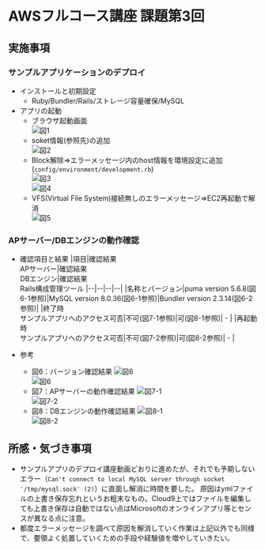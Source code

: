 # AWSフルコース講座 課題第3回

## 実施事項

### サンプルアプリケーションのデプロイ

 - インストールと初期設定
   - Ruby/Bundler/Rails/ストレージ容量確保/MySQL
 - アプリの起動  
   - ブラウザ起動画面  
     ![図1](images_lec3/AppStart.PNG)  
   - soket情報(参照先)の追加  
     ![図2](images_lec3/socket.PNG)  
   - Block解除⇒エラーメッセージ内のhost情報を環境設定に追加 (`config/environment/development.rb`)  
     ![図3](images_lec3/RunPreview2.PNG)  
     ![図4](images_lec3/Environment.PNG)  
   - VFS(Virtual File System)接続無しのエラーメッセージ⇒EC2再起動で解消  
     ![図5](images_lec3/RunPreview.PNG)  


### APサーバー/DBエンジンの動作確認

 - 確認項目と結果
   |項目|確認結果<br>APサーバー|確認結果<br>DBエンジン|確認結果<br>Rails構成管理ツール
   |--|--|--|--|
   |名称とバージョン|puma version 5.6.8(図6-1参照)|MySQL version 8.0.36(図6-1参照)|Bundler version 2.3.14(図6-2参照)|
   |終了時<br>サンプルアプリへのアクセス可否|不可(図7-1参照)|可(図8-1参照)| \- |
   |再起動時<br>サンプルアプリへのアクセス可否|不可(図7-2参照)|可(図8-2参照)| \- |


 - 参考
   - 図6：バージョン確認結果
     ![図6](images_lec3/version.PNG)  
     ![図6](images_lec3/version.PNG)  
   - 図7：APサーバーの動作確認結果
     ![図7-1](images_lec3/APserverShutDown.PNG)  
     ![図7-2](images_lec3/APserverRestart.PNG)  
   - 図8：DBエンジンの動作確認結果
     ![図8-1](images_lec3/DBEngRestart.PNG)  
     ![図8-2](images_lec3/DBEngStop.PNG)  


## 所感・気づき事項
- サンプルアプリのデプロイ講座動画どおりに進めたが、それでも予期しないエラー（`Can't connect to local MySQL server through socket '/tmp/mysql.sock' (2)`）に直面し解消に時間を要した。
原因はymlファイルの上書き保存忘れというお粗末なもの。Cloud9上ではファイルを編集しても上書き保存は自動ではない点はMicrosoftのオンラインアプリ等とセンスが異なる点に注意。
- 都度エラーメッセージを調べて原因を解消していく作業は上記以外でも同様で、要領よく処置していくための手段や経験値を増やしていきたい。

